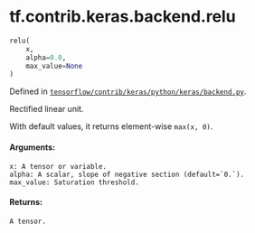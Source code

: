 <div itemscope itemtype="http://developers.google.com/ReferenceObject">
<meta itemprop="name" content="tf.contrib.keras.backend.relu" />
</div>

# tf.contrib.keras.backend.relu

``` python
relu(
    x,
    alpha=0.0,
    max_value=None
)
```



Defined in [`tensorflow/contrib/keras/python/keras/backend.py`](https://www.tensorflow.org/code/tensorflow/contrib/keras/python/keras/backend.py).

Rectified linear unit.

With default values, it returns element-wise `max(x, 0)`.

#### Arguments:

    x: A tensor or variable.
    alpha: A scalar, slope of negative section (default=`0.`).
    max_value: Saturation threshold.


#### Returns:

    A tensor.